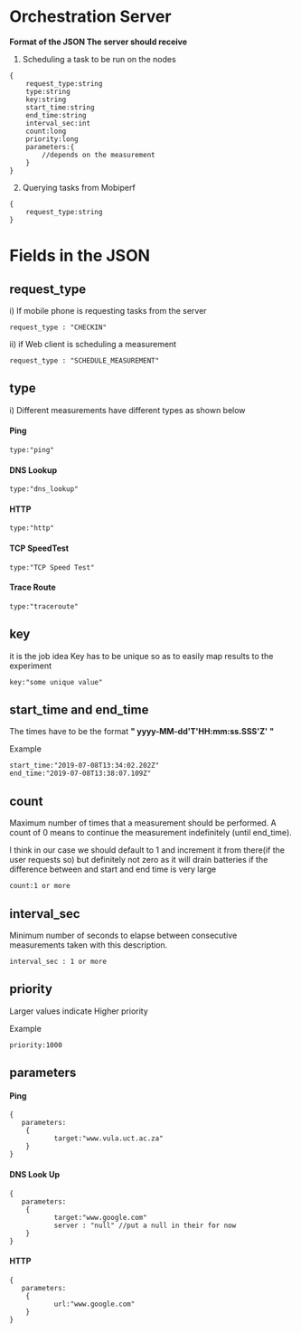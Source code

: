 # Orchestration Server

**Format of the JSON The server should receive**
1)  Scheduling a task to be run on the nodes
```
{
	request_type:string
	type:string  
	key:string  
	start_time:string  
	end_time:string  
	interval_sec:int  
	count:long  
	priority:long  
	parameters:{
		//depends on the measurement
	}
} 
```
2) Querying tasks from Mobiperf
```
{
	request_type:string
}
```

# Fields in the JSON 

## request_type
i) If mobile phone is requesting tasks from the server
```
request_type : "CHECKIN"  
```
ii) if Web client is scheduling a measurement 
```
request_type : "SCHEDULE_MEASUREMENT"
```
## type
i) Different measurements have different types as shown below
 #### Ping
```
type:"ping"
```
#### DNS Lookup
```
type:"dns_lookup"
```
 #### HTTP
```
type:"http"
```
 #### TCP SpeedTest
```
type:"TCP Speed Test"
```

 #### Trace Route
```
type:"traceroute"
```
## key
it is the job idea
Key has to be unique so as to easily map results to the experiment
```
key:"some unique value"
``` 

## start_time and end_time
The times have to be the format **" yyyy-MM-dd'T'HH:mm:ss.SSS'Z' "** 

Example 
```
start_time:"2019-07-08T13:34:02.202Z"
end_time:"2019-07-08T13:38:07.109Z"
```
## count
Maximum number of times that a measurement should be performed. A count of 0 means to continue the measurement indefinitely (until end_time).

I think in our case we should default to 1 and increment it from there(if the user requests so) but definitely not zero as it will drain batteries if the difference between and start and end time is very large
```
count:1 or more
```

## interval_sec
Minimum number of seconds to elapse between consecutive measurements taken with this description.
```
interval_sec : 1 or more 
```
## priority
Larger values indicate Higher priority

Example
```
priority:1000
```
## parameters
####  Ping
 ```
 {
	parameters:
	 {
			target:"www.vula.uct.ac.za"   
     } 
 }
```

####  DNS Look Up
 ```
 {
	parameters:
	 {
			target:"www.google.com" 
			server : "null" //put a null in their for now		  
     } 
 }
```


####  HTTP
 ```
 {
	parameters:
	 {
			url:"www.google.com" 
     } 
 }
```







